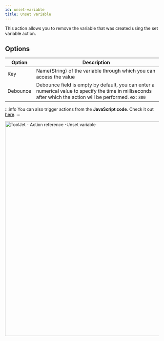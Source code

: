 ```yaml
---
id: unset-variable
title: Unset variable
---
```


This action allows you to remove the variable that was created using the set variable action.

## Options

| Option | Description |
|--------|-------------|
| Key   | Name(String) of the variable through which you can access the value |
| Debounce | Debounce field is empty by default, you can enter a numerical value to specify the time in milliseconds after which the action will be performed. ex: `300` |

:::info
You can also trigger actions from the **JavaScript code**. Check it out [here](/docs/how-to/run-actions-from-runjs).
:::

<div style={{textAlign: 'center'}}>

<img className="screenshot-full" src="/img/actions/unsetvar/unsetvar2.png" alt="ToolJet - Action reference -Unset variable" width="700" />

</div>